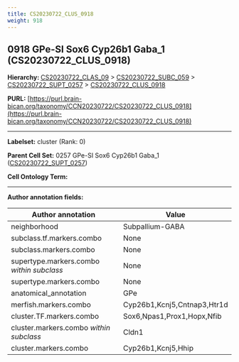 ```yaml
---
title: CS20230722_CLUS_0918
weight: 918
---
```

## 0918 GPe-SI Sox6 Cyp26b1 Gaba_1 (CS20230722_CLUS_0918)
<b>Hierarchy: </b>
[CS20230722_CLAS_09](../CS20230722_CLAS_09) >
[CS20230722_SUBC_059](../CS20230722_SUBC_059) >
[CS20230722_SUPT_0257](../CS20230722_SUPT_0257) >
[CS20230722_CLUS_0918](../CS20230722_CLUS_0918)

**PURL:** [https://purl.brain-bican.org/taxonomy/CCN20230722/CS20230722_CLUS_0918](https://purl.brain-bican.org/taxonomy/CCN20230722/CS20230722_CLUS_0918)

---


**Labelset:** cluster (Rank: 0)

**Parent Cell Set:** 0257 GPe-SI Sox6 Cyp26b1 Gaba_1 ([CS20230722_SUPT_0257](../CS20230722_SUPT_0257))



**Cell Ontology Term:** 

[MARKER GENES.]: #


---

[TRANSFERRED ANNOTATIONS.]: #


[AUTHOR ANNOTATION FIELDS.]: #


**Author annotation fields:**

| Author annotation | Value |
|-------------------|-------|
|neighborhood|Subpallium-GABA|
|subclass.tf.markers.combo|None|
|subclass.markers.combo|None|
|supertype.markers.combo _within subclass_|None|
|supertype.markers.combo|None|
|anatomical_annotation|GPe|
|merfish.markers.combo|Cyp26b1,Kcnj5,Cntnap3,Htr1d|
|cluster.TF.markers.combo|Sox6,Npas1,Prox1,Hopx,Nfib|
|cluster.markers.combo _within subclass_|Cldn1|
|cluster.markers.combo|Cyp26b1,Kcnj5,Hhip|
